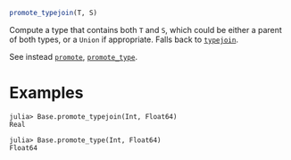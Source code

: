 ```julia
promote_typejoin(T, S)
```

Compute a type that contains both `T` and `S`, which could be either a parent of both types, or a `Union` if appropriate. Falls back to [`typejoin`](@ref).

See instead [`promote`](@ref), [`promote_type`](@ref).

# Examples

```jldoctest
julia> Base.promote_typejoin(Int, Float64)
Real

julia> Base.promote_type(Int, Float64)
Float64
```
